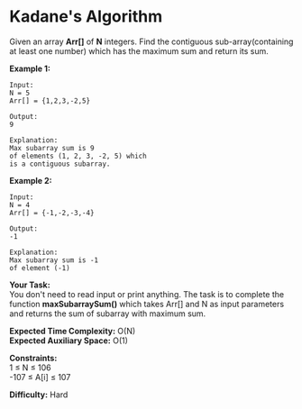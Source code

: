 # Kadane's Algorithm
Given an array **Arr[]** of **N** integers. Find the contiguous sub-array(containing at least one number) which has the maximum sum and return its sum.


**Example 1:**
```
Input:
N = 5
Arr[] = {1,2,3,-2,5}

Output:
9

Explanation:
Max subarray sum is 9
of elements (1, 2, 3, -2, 5) which 
is a contiguous subarray.
```

**Example 2:**
```
Input:
N = 4
Arr[] = {-1,-2,-3,-4}

Output:
-1

Explanation:
Max subarray sum is -1 
of element (-1)
```

**Your Task:** <br>
You don't need to read input or print anything. The task is to complete the function **maxSubarraySum()** which takes Arr[] and N as input parameters and returns the sum of subarray with maximum sum.


**Expected Time Complexity:** O(N) <br>
**Expected Auxiliary Space:** O(1)


**Constraints:** <br>
1 ≤ N ≤ 106 <br>
-107 ≤ A[i] ≤ 107

**Difficulty:** Hard
